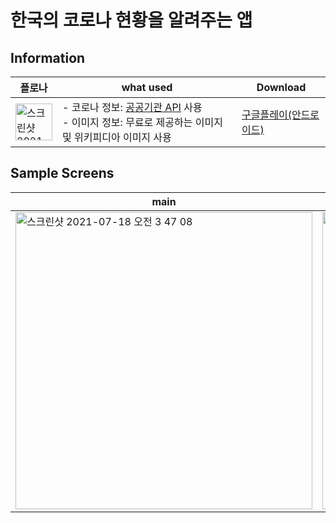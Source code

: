 
한국의 코로나 현황을 알려주는 앱
==

Information
--

|플로나|what used|Download|
|-|-|----|
|<img width="59" alt="스크린샷 2021-07-16 오전 2 55 25" src="https://user-images.githubusercontent.com/74492426/125834839-3fe552f7-dbe4-4e6b-abe6-82e770701815.png">|- 코로나 정보: [공공기관 API](https://www.data.go.kr/index.do) 사용<br> - 이미지 정보: 무료로 제공하는 이미지 및 위키피디아 이미지 사용|[구글플레이(안드로이드)](https://play.google.com/store/apps/details?id=com.flona.covid19_kr)|


Sample Screens
--

|main|site|gif|
|-----|-----|-----|
|<img width="475" alt="스크린샷 2021-07-18 오전 3 47 08" src="https://user-images.githubusercontent.com/74492426/126046807-13e98007-6aee-45f4-b0e2-5f1a74863ffa.png">|<img width="475" alt="스크린샷 2021-07-18 오후 4 23 52" src="https://user-images.githubusercontent.com/74492426/126059242-2a13191a-8ff5-42c9-a863-6e96efa118bb.png">|![Simulator Screen Recording - iPhone 12 Pro Max - 2021-07-19 at 20 50 43](https://user-images.githubusercontent.com/74492426/126155768-79449695-a432-4be8-81c4-ce9055e349e5.gif)|





